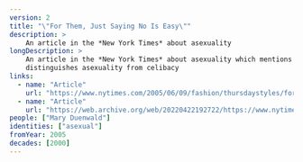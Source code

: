 ```yaml
---
version: 2
title: "\"For Them, Just Saying No Is Easy\""
description: >
    An article in the *New York Times* about asexuality
longDescription: >
    An article in the *New York Times* about asexuality which mentions AVEN and
    distinguishes asexuality from celibacy
links:
  - name: "Article"
    url: "https://www.nytimes.com/2005/06/09/fashion/thursdaystyles/for-them-just-saying-no-is-easy.html"
  - name: "Article"
    url: "https://web.archive.org/web/20220422192722/https://www.nytimes.com/2005/06/09/fashion/thursdaystyles/for-them-just-saying-no-is-easy.html"
people: ["Mary Duenwald"]
identities: ["asexual"]
fromYear: 2005
decades: [2000]
---
```

